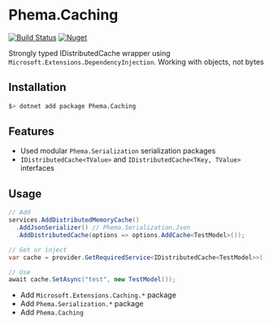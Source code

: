 # Phema.Caching

[![Build Status](https://cloud.drone.io/api/badges/phema-team/Phema.Caching/status.svg)](https://cloud.drone.io/phema-team/Phema.Caching) [![Nuget](https://img.shields.io/nuget/v/Phema.Caching.svg)](https://www.nuget.org/packages/Phema.Caching)

Strongly typed IDistributedCache wrapper using `Microsoft.Extensions.DependencyInjection`. Working with objects, not bytes

## Installation

```bash
$> dotnet add package Phema.Caching
```

## Features

- Used modular `Phema.Serialization` serialization packages
- `IDistributedCache<TValue>` and `IDistributedCache<TKey, TValue>` interfaces

## Usage

```csharp
// Add
services.AddDistributedMemoryCache()
  .AddJsonSerializer() // Phema.Serialization.Json
  .AddDistributedCache(options => options.AddCache<TestModel>());

// Get or inject
var cache = provider.GetRequiredService<IDistributedCache<TestModel>>();

// Use
await cache.SetAsync("test", new TestModel());
```

- Add `Microsoft.Extensions.Caching.*` package
- Add `Phema.Serialization.*` package
- Add `Phema.Caching`
